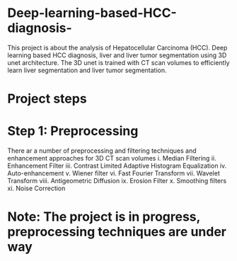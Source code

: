 # Deep-learning-based-HCC-diagnosis-
This project is about the analysis of Hepatocellular Carcinoma (HCC). Deep learning based HCC diagnosis, liver and liver tumor segmentation using 3D unet architecture. The 3D unet is trained with CT scan volumes to efficiently learn liver segmentation and liver tumor segmentation.
# Project steps
# Step 1: Preprocessing 
There ar a number of preprocessing and filtering techniques and enhancement approaches for 3D CT scan volumes
i. Median Filtering
ii. Enhancement Filter 
iii. Contrast Limited Adaptive Histogram Equalization 
iv. Auto-enhancement 
v. Wiener filter
vi. Fast Fourier Transform 
vii. Wavelet Transform
viii. Antigeometric Diffusion 
ix. Erosion Filter 
x. Smoothing filters
xi. Noise Correction

# Note: The project is in progress, preprocessing techniques are under way
